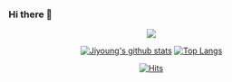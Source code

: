### Hi there 👋
<div align="center">

<img src="https://capsule-render.vercel.app/api?type=waving&color=auto&height=200&section=header&text=Hi! I'm Jiyoung&fontSize=90" />

[![Jiyoung's github stats](https://github-readme-stats.vercel.app/api?username=Cat-JiYoung&count_private=true&custom_title=Jiyoung's&nbsp;github&nbsp;👀&bg_color=30,92a8d1,f7cac9&title_color=fff&text_color=fff)](https://github.com/anuraghazra/github-readme-stats)
[![Top Langs](https://github-readme-stats.vercel.app/api/top-langs/?username=Cat-JiYoung&layout=compact&custom_title=My&nbsp;Language&nbsp;⌨️&bg_color=30,f7cac9,92a8d1&title_color=fff&text_color=fff)](https://github.com/anuraghazra/github-readme-stats)

[![Hits](https://hits.seeyoufarm.com/api/count/incr/badge.svg?url=https%3A%2F%2Fgithub.com%2FCat-JiYoung&count_bg=%23FF9F9F&title_bg=%23B6E2A1&icon=caterpillar.svg&icon_color=%23000000&title=hits&edge_flat=false)](https://hits.seeyoufarm.com)
</div>

